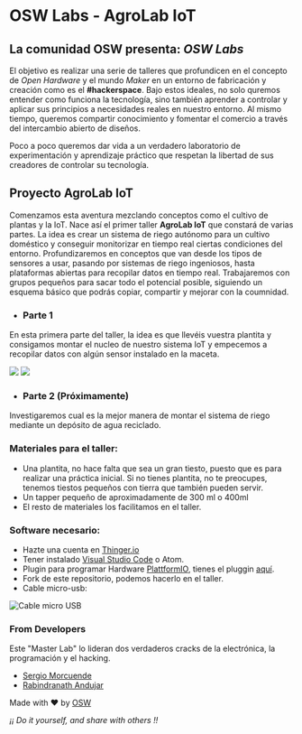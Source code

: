 # OSW Labs - AgroLab IoT

## La comunidad OSW presenta: *OSW Labs*

El objetivo es realizar una serie de talleres que profundicen en el concepto de *Open Hardware* y el mundo *Maker* en un entorno de fabricación y creación como es el **#hackerspace**.
Bajo estos ideales, no solo quremos entender como funciona la tecnología, sino también aprender a controlar y aplicar sus principios a necesidades reales en nuestro entorno. Al mismo tiempo, queremos compartir conocimiento y fomentar el comercio a través del intercambio abierto de diseños.

Poco a poco queremos dar vida a un verdadero laboratorio de experimentación y aprendizaje práctico que respetan la libertad de sus creadores de controlar su tecnología.

## Proyecto **AgroLab IoT**
Comenzamos esta aventura mezclando conceptos como el cultivo de plantas y la IoT. Nace así el primer taller **AgroLab IoT** que constará de varias partes. La idea es crear un sistema de riego autónomo para un cultivo doméstico y conseguir monitorizar en tiempo real ciertas condiciones del entorno.
Profundizaremos en conceptos que van desde los tipos de sensores a usar, pasando por sistemas de riego ingeniosos, hasta plataformas abiertas para recopilar datos en tiempo real. Trabajaremos con grupos pequeños para sacar todo el potencial posible, siguiendo un esquema básico que podrás copiar, compartir y mejorar con la coumnidad.

* ### Parte 1
En esta primera parte del taller, la idea es que llevéis vuestra plantita y consigamos montar el nucleo de nuestro sistema IoT y empecemos a recopilar datos con algún sensor instalado en la maceta.

<a href="https://github.com/OSWHackerspace/AgrolabIoT"><img src="https://raw.githubusercontent.com/smorcuend/AgrolabIoT/master/assets/scenario_small.jpg"></a>
<a href="https://github.com/OSWHackerspace/AgrolabIoT"><img src="https://raw.githubusercontent.com/smorcuend/AgrolabIoT/master/assets/dashboard.png"></a>

* ### Parte 2 (Próximamente)
Investigaremos cual es la mejor manera de montar el sistema de riego mediante un depósito de agua reciclado.

### **Materiales para el taller:**
- Una plantita, no hace falta que sea un gran tiesto, puesto que es para realizar una práctica inicial. Si no tienes plantita,
no te preocupes, tenemos tiestos pequeños con tierra que también pueden servir.
- Un tapper pequeño de aproximadamente de 300 ml o 400ml 
- El resto de materiales los facilitamos en el taller.

### **Software necesario:**
- Hazte una cuenta en [Thinger.io](https://thinger.io)
- Tener instalado [Visual Studio Code](https://code.visualstudio.com/) o Atom.
- Plugin para programar Hardware [PlattformIO](https://platformio.org/), tienes el pluggin [aquí](https://platformio.org/platformio-ide).
- Fork de este repositorio, podemos hacerlo en el taller.
- Cable micro-usb:

![Cable micro USB](https://wiki.trezor.io/images/Cable-MicroUSB-detail.jpg)

### **From Developers**
Este "Master Lab" lo lideran dos verdaderos cracks de la electrónica, la programación y el hacking.
* [Sergio Morcuende](https://github.com/smorcuend)
* [Rabindranath Andujar](https://github.com/ndujar)
  
Made with :heart: by [OSW](https://osweekends.com/)

*¡¡ Do it yourself, and share with others !!*
